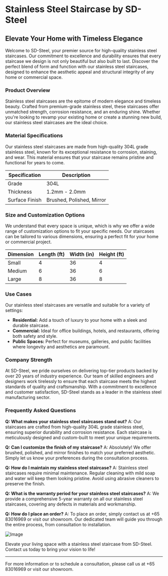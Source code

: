 # Stainless Steel Staircase by SD-Steel

## Elevate Your Home with Timeless Elegance

Welcome to SD-Steel, your premier source for high-quality stainless steel staircases. Our commitment to excellence and durability ensures that every staircase we design is not only beautiful but also built to last. Discover the perfect blend of form and function with our stainless steel staircases, designed to enhance the aesthetic appeal and structural integrity of any home or commercial space.

### Product Overview

Stainless steel staircases are the epitome of modern elegance and timeless beauty. Crafted from premium-grade stainless steel, these staircases offer unmatched strength, corrosion resistance, and an enduring shine. Whether you're looking to revamp your existing home or create a stunning new build, our stainless steel staircases are the ideal choice.

### Material Specifications

Our stainless steel staircases are made from high-quality 304L grade stainless steel, known for its exceptional resistance to corrosion, staining, and wear. This material ensures that your staircase remains pristine and functional for years to come.

| Specification | Description |
|---------------|-------------|
| Grade         | 304L        |
| Thickness     | 1.2mm - 2.0mm |
| Surface Finish| Brushed, Polished, Mirror |

### Size and Customization Options

We understand that every space is unique, which is why we offer a wide range of customization options to fit your specific needs. Our staircases can be tailored to various dimensions, ensuring a perfect fit for your home or commercial project.

| Dimension | Length (ft) | Width (in) | Height (ft) |
|-----------|-------------|------------|-------------|
| Small     | 4           | 36         | 4           |
| Medium    | 6           | 36         | 6           |
| Large     | 8           | 36         | 8           |

### Use Cases

Our stainless steel staircases are versatile and suitable for a variety of settings:

- **Residential:** Add a touch of luxury to your home with a sleek and durable staircase.
- **Commercial:** Ideal for office buildings, hotels, and restaurants, offering both safety and style.
- **Public Spaces:** Perfect for museums, galleries, and public facilities where longevity and aesthetics are paramount.

### Company Strength

At SD-Steel, we pride ourselves on delivering top-tier products backed by over 20 years of industry experience. Our team of skilled engineers and designers work tirelessly to ensure that each staircase meets the highest standards of quality and craftsmanship. With a commitment to excellence and customer satisfaction, SD-Steel stands as a leader in the stainless steel manufacturing sector.

### Frequently Asked Questions

**Q: What makes your stainless steel staircases stand out?**
A: Our staircases are crafted from high-quality 304L grade stainless steel, ensuring superior durability and corrosion resistance. Each staircase is meticulously designed and custom-built to meet your unique requirements.

**Q: Can I customize the finish of my staircase?**
A: Absolutely! We offer brushed, polished, and mirror finishes to match your preferred aesthetic. Simply let us know your preferences during the consultation process.

**Q: How do I maintain my stainless steel staircase?**
A: Stainless steel staircases require minimal maintenance. Regular cleaning with mild soap and water will keep them looking pristine. Avoid using abrasive cleaners to preserve the finish.

**Q: What is the warranty period for your stainless steel staircases?**
A: We provide a comprehensive 5-year warranty on all our stainless steel staircases, covering any defects in materials and workmanship.

**Q: How do I place an order?**
A: To place an order, simply contact us at +65 83016969 or visit our showroom. Our dedicated team will guide you through the entire process, from consultation to installation.

![Image](https://github.com/user-attachments/assets/2567258e-e124-4816-932d-1809bd27ef0b)

Elevate your living space with a stainless steel staircase from SD-Steel. Contact us today to bring your vision to life!

---

For more information or to schedule a consultation, please call us at +65 83016969 or visit our showroom.